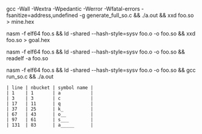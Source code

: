 gcc -Wall -Wextra -Wpedantic -Werror -Wfatal-errors -fsanitize=address,undefined -g generate_full_so.c && ./a.out && xxd foo.so > mine.hex

nasm -f elf64 foo.s && ld -shared --hash-style=sysv foo.o -o foo.so && xxd foo.so > goal.hex

nasm -f elf64 foo.s && ld -shared --hash-style=sysv foo.o -o foo.so && readelf -a foo.so

nasm -f elf64 foo.s && ld -shared --hash-style=sysv foo.o -o foo.so && gcc run_so.c && ./a.out

```
| line | nbucket | symbol name |
| 1    | 1       | a           |
| 3    | 3       | c           |
| 17   | 11      | q           |
| 37   | 25      | k_          |
| 67   | 43      | o__         |
| 97   | 61      | s___        |
| 131  | 83      | a_____      |
```
